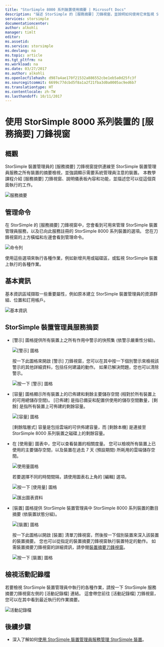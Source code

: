 ```yaml
---
title: "StorSimple 8000 系列裝置使用摘要 | Microsoft Docs"
description: "描述 StorSimple 的 [服務摘要] 刀鋒視窗，並說明如何使用它來監視 StorSimple 解決方案的健全狀況。"
services: storsimple
documentationcenter: 
author: alkohli
manager: timlt
editor: 
ms.assetid: 
ms.service: storsimple
ms.devlang: na
ms.topic: article
ms.tgt_pltfrm: na
ms.workload: na
ms.date: 03/27/2017
ms.author: alkohli
ms.openlocfilehash: d987a4ae170f21532a886552cbe1eb5a0d25fc3f
ms.sourcegitcommit: 6699c77dcbd5f8a1a2f21fba3d0a0005ac9ed6b7
ms.translationtype: HT
ms.contentlocale: zh-TW
ms.lasthandoff: 10/11/2017
---
```

# <a name="use-the-service-summary-blade-for-storsimple-8000-series-device"></a>使用 StorSimple 8000 系列裝置的 [服務摘要] 刀鋒視窗

## <a name="overview"></a>概觀

StorSimple 裝置管理員的 [服務摘要] 刀鋒視窗提供連線至 StorSimple 裝置管理員服務之所有裝置的摘要檢視，並強調顯示需要系統管理員注意的裝置。 本教學課程介紹 [服務摘要] 刀鋒視窗、說明儀表板內容和功能，並描述您可以從這個頁面執行的工作。

![服務摘要](./media/storsimple-8000-service-dashboard/service-summary1.png)


## <a name="management-commands"></a>管理命令

在 StorSimple 的 [服務摘要] 刀鋒視窗中，您會看到可用來管理 StorSimple 裝置管理員服務，以及已向此服務註冊的 StorSimple 8000 系列裝置的選項。 您在刀鋒視窗的上方橫幅和左邊會看到管理命令。

![命令列](./media/storsimple-8000-service-dashboard/service-summary2.png)

使用這些選項來執行各種作業，例如新增共用或磁碟區，或監視 StorSimple 裝置上執行的各種作業。


## <a name="essentials"></a>基本資訊

基本資訊區域擷取一些重要屬性，例如原本建立 StorSimple 裝置管理員的資源群組、位置和訂用帳戶。

![基本資訊](./media/storsimple-8000-service-dashboard/service-summary3.png)

## <a name="storsimple-device-manager-service-summary"></a>StorSimple 裝置管理員服務摘要

* [警示] 圖格提供所有裝置上之所有作用中警示的快照集 (依警示嚴重性分組)。

    ![[警示] 圖格](./media/storsimple-8000-service-dashboard/service-summary4.png)

    按一下此圖格來開啟 [警示] 刀鋒視窗，您可以在其中按一下個別警示來檢視該警示的其他詳細資料，包括任何建議的動作。 如果已解決問題，您也可以清除警示。

    ![按一下 [警示] 圖格](./media/storsimple-8000-service-dashboard/service-summary8.png)

* [容量] 圖格顯示所有裝置上的已佈建和剩餘主要儲存空間 (相對於所有裝置上的可用總儲存空間)。 [已佈建] 是指已備妥和配置供使用的儲存空間數量，[剩餘] 是指所有裝置上可佈建的剩餘容量。

    ![[容量] 圖格](./media/storsimple-8000-service-dashboard/service-summary6.png)

    [剩餘階層式] 容量是包括雲端的可供佈建容量，而 [剩餘本機] 是連接至 StorSimple 8000 系列裝置之磁碟上的剩餘容量。


* 在 [使用量] 圖表中，您可以查看裝置的相關度量。 您可以檢視所有裝置上已使用的主要儲存空間，以及裝置在過去 7 天 (預設期間) 所耗用的雲端儲存空間。 

    ![使用量圖格](./media/storsimple-8000-service-dashboard/service-summary7.png) 

    若要選擇不同的時間間隔，請使用圖表右上角的 [編輯] 選項。

     ![按一下 [使用量] 圖格](./media/storsimple-8000-service-dashboard/service-summary10.png)

     ![匯出圖表資料](./media/storsimple-8000-service-dashboard/service-summary11.png)

* [裝置] 圖格提供 StorSimple 裝置管理員中 StorSimple 8000 系列裝置的數目摘要 (依裝置狀態分組)。 

    ![[裝置] 圖格](./media/storsimple-8000-service-dashboard/service-summary5.png)

    按一下此圖格以開啟 [裝置] 清單刀鋒視窗，然後按一下個別裝置來深入該裝置的裝置摘要。 您也可以從指定的裝置摘要刀鋒視窗執行裝置特定的動作。 如需裝置摘要刀鋒視窗的詳細資訊，請參閱[裝置摘要刀鋒視窗](storsimple-8000-device-dashboard.md)。

    ![按一下 [裝置] 圖格](./media/storsimple-8000-service-dashboard/service-summary9.png)

## <a name="view-the-activity-logs"></a>檢視活動記錄檔

若要檢視 StorSimple 裝置管理員中執行的各種作業，請按一下 StorSimple 服務摘要刀鋒視窗左側的 [活動記錄檔] 連結。 這會帶您前往 [活動記錄檔] 刀鋒視窗，您可以在其中看到最近執行的作業摘要。

![活動記錄檔](./media/storsimple-8000-service-dashboard/activity-logs1.png)
## <a name="next-steps"></a>後續步驟

* 深入了解如何[使用 StorSimple 裝置管理員服務管理 StorSimple 裝置](storsimple-8000-manager-service-administration.md)。

